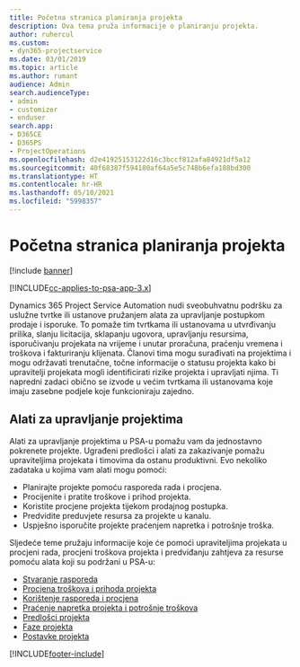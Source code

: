 ```yaml
---
title: Početna stranica planiranja projekta
description: Ova tema pruža informacije o planiranju projekta.
author: ruhercul
ms.custom:
- dyn365-projectservice
ms.date: 03/01/2019
ms.topic: article
ms.author: rumant
audience: Admin
search.audienceType:
- admin
- customizer
- enduser
search.app:
- D365CE
- D365PS
- ProjectOperations
ms.openlocfilehash: d2e41925153122d16c3bccf812afa84921df5a12
ms.sourcegitcommit: 40f68387f594180af64a5e5c748b6efa188bd300
ms.translationtype: HT
ms.contentlocale: hr-HR
ms.lasthandoff: 05/10/2021
ms.locfileid: "5998357"
---
```

# <a name="project-planning-home-page"></a>Početna stranica planiranja projekta

[!include [banner](../includes/psa-now-project-operations.md)]

[!INCLUDE[cc-applies-to-psa-app-3.x](../includes/cc-applies-to-psa-app-3x.md)]

Dynamics 365 Project Service Automation nudi sveobuhvatnu podršku za uslužne tvrtke ili ustanove pružanjem alata za upravljanje postupkom prodaje i isporuke. To pomaže tim tvrtkama ili ustanovama u utvrđivanju prilika, slanju licitacija, sklapanju ugovora, upravljanju resursima, isporučivanju projekata na vrijeme i unutar proračuna, praćenju vremena i troškova i fakturiranju klijenata. Članovi tima mogu surađivati na projektima i mogu održavati trenutačne, točne informacije o statusu projekta kako bi upravitelji projekata mogli identificirati rizike projekta i upravljati njima. Ti napredni zadaci obično se izvode u većim tvrtkama ili ustanovama koje imaju zasebne podjele koje funkcioniraju zajedno.

## <a name="project-management-tools"></a>Alati za upravljanje projektima

Alati za upravljanje projektima u PSA-u pomažu vam da jednostavno pokrenete projekte. Ugrađeni predlošci i alati za zakazivanje pomažu upraviteljima projekata i timovima da ostanu produktivni. Evo nekoliko zadataka u kojima vam alati mogu pomoći:

- Planirajte projekte pomoću rasporeda rada i procjena.
- Procijenite i pratite troškove i prihod projekta.
- Koristite procjene projekta tijekom prodajnog postupka.
- Predvidite preduvjete resursa za projekte u kanalu.
- Uspješno isporučite projekte praćenjem napretka i potrošnje troška.

Sljedeće teme pružaju informacije koje će pomoći upraviteljima projekata u procjeni rada, procjeni troškova projekta i predviđanju zahtjeva za resurse pomoću alata koji su podržani u PSA-u:

- [Stvaranje rasporeda](project-creating.md)
- [Procjena troškova i prihoda projekta](project-estimating.md)
- [Korištenje rasporeda i procjena](project-leveraging.md)
- [Praćenje napretka projekta i potrošnje troškova](project-tracking.md)
- [Predlošci projekta](project-templates.md)
- [Faze projekta](project-stages.md)
- [Postavke projekta](project-settings.md)


[!INCLUDE[footer-include](../includes/footer-banner.md)]